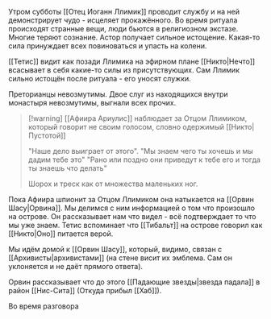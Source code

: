 Утром субботы [[Отец Иоганн Ллимик]] проводит службу и на ней демонстрирует чудо - исцеляет прокажённого. Во время ритуала происходят странные вещи, люди бьются в религиозном экстазе. Многие теряют сознание. Астор получает сильное истощение. Какая-то сила принуждает всех повиноваться и упасть на колени.

[[Тетис]] видит как позади Ллимика на эфирном плане [[Никто|Нечто]] всасывает в себя какие-то силы из присутствующих. Сам Ллимик сильно истощён после ритуала - его уносят служки.

Преторианцы невозмутимы.
Двое слуг из находящихся внутри монастыря невозмутимы, выгнали всех прочих.

> [!warning] [[Афиира Ариулис]] наблюдает за Отцом Ллимиком, который говорит не своим голосом, словно одержимый [[Никто|Пустотой]]
> 
> "Наше дело выиграет от этого".
> "Мы знаем чего ты хочешь и мы дадим тебе это"
> "Рано или поздно они приведут к тебе его и тогда ты знаешь что делать"
> 
> Шорох и треск как от множества маленьких ног.

Пока Афиира шпионит за Отцом Ллимиком она натыкается на [[Орвин Шасу|Орвина]]. Мы делимся с ним информацией о том что произошло на острове. Он рассказывает нам что видел - всё подтверждает то что мы уже знаем. Тетис вспоминает что [[Тибальт]] на острове говорил как [[Никто|Оно]] питается верой.

Мы идём домой к [[Орвин Шасу]], который, видимо, связан с [[Архивисты|архивистами]] (на стене висит их эмблема. Сам он уклоняется и не даёт прямого ответа).

Орвин рассказывает что до этого [[Падающие звезды|звезда падала]] в район [[Нис-Сита]]  (Откуда прибыл [[Хаб]]).

Во время разговора 